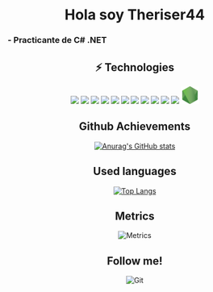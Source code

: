 
<h1 align="center">Hola soy Theriser44</h1>

<h3> 
- Practicante de C# .NET<br> 
</h3>

<p align="center">
 
</p> 
 

<div align="center">
 
## ⚡ Technologies 
 
<div align="auto">
<a href="https://reactjs.org/" title="react.js"><img height="35" src="icons/react.png"></a>
<a href="https://git-scm.com/" title="Git"><img src="icons/git.png" /></a>
<a href="https://github.com/" title="GitHub"><img src="icons/github.png" /></a>   
<a href="https://en.wikipedia.org/wiki/JavaScript" title="JavaScript"><img src="icons/javascript.png" /></a>
<a href="https://en.wikipedia.org/wiki/Typescript" title="Typescript"><img src="icons/typescript.png" /></a>
<a href="https://www.mysql.com/" title="MySQL"><img src="icons/mysql.png" /></a>
<a href="https://mongodb.org/" title="MongoDB"><img src="icons/mongo.png" /></a>
<a title="C#"><img src="icons/csharp.png" /></a>
<a title="Java"><img src="icons/java.png"/></a>
<a title="Redis"><img src="icons/redis.png"/></a>
<a title="DotNet"><img src="icons/dotnet.png"/></a>
<a href="https://nodejs.org/en/"  title="Node.js"><img height="35" src="https://raw.githubusercontent.com/github/explore/80688e429a7d4ef2fca1e82350fe8e3517d3494d/topics/nodejs/nodejs.png"></a> 
 </div> 
 
 
## Github Achievements
  
[![Anurag's GitHub stats](https://github-readme-stats.vercel.app/api?username=OsWaldo982&show_icons=true&theme=radical)](https://github.com/anuraghazra/github-readme-stats)

## Used languages

[![Top Langs](https://github-readme-stats.vercel.app/api/top-langs/?username=OsWaldo982&theme=tokyonight&langs_count=8)](https://github.com/anuraghazra/github-readme-stats)

## Metrics

![Metrics](https://metrics.lecoq.io/OsWaldo982?template=classic&repositories.forks=true&base.metadata=0&languages=1&followup=1&languages.limit=8&languages.sections=most-used&languages.colors=github&languages.threshold=0%25&languages.indepth=false&languages.recent.load=300&languages.recent.days=14&followup.sections=repositories&config.timezone=America%2FPanama&config.padding=0%2C%2015%25)

## Follow me! 
![Git](https://img.shields.io/github/followers/OsWaldo982?style=social)
 
</div>
</div>

